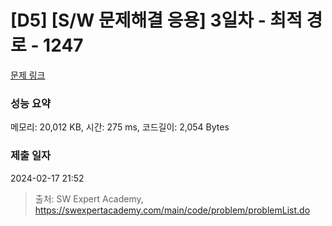 # [D5] [S/W 문제해결 응용] 3일차 - 최적 경로 - 1247 

[문제 링크](https://swexpertacademy.com/main/code/problem/problemDetail.do?contestProbId=AV15OZ4qAPICFAYD) 

### 성능 요약

메모리: 20,012 KB, 시간: 275 ms, 코드길이: 2,054 Bytes

### 제출 일자

2024-02-17 21:52



> 출처: SW Expert Academy, https://swexpertacademy.com/main/code/problem/problemList.do
